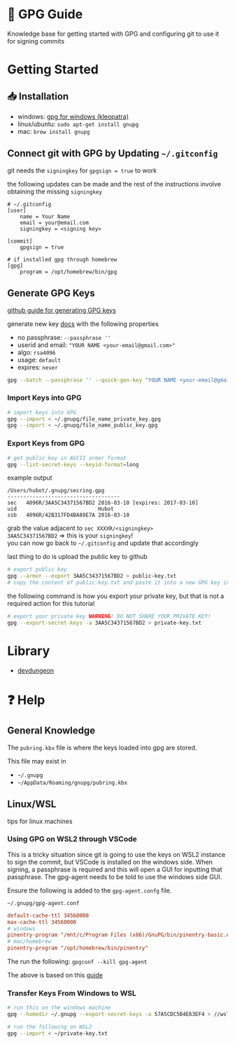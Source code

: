 # 👋 GPG Guide

Knowledge base for getting started with GPG and configuring git to use it for signing commits

# Getting Started

## 📥 Installation

- windows: [gpg for windows (kleopatra)](https://www.gpg4win.org/features.html)
- linux/ubuntu: `sudo apt-get install gnupg`
- mac: `brew install gnupg`

## Connect git with GPG by Updating `~/.gitconfig`

git needs the `signingkey` for `gpgsign = true` to work

the following updates can be made and the rest of the instructions involve obtaining the missing `signingkey`

```
# ~/.gitconfig 
[user]
    name = Your Name
    email = your@email.com
    signingkey = <signing key>

[commit]
    gpgsign = true

# if installed gpg through homebrew
[gpg]
    program = /opt/homebrew/bin/gpg
```

## Generate GPG Keys

[github guide for generating GPG keys](https://docs.github.com/en/authentication/managing-commit-signature-verification/generating-a-new-gpg-key)

generate new key [docs](https://gnupg.org/documentation/manuals/gnupg/OpenPGP-Key-Management.html) with the following properties

- no passphrase: `--passphrase ''`
- userid and email: `"YOUR NAME <your-email@gmail.com>"`
- algo: `rsa4096`
- usage: `default`
- expires: `never`

```bash
gpg --batch --passphrase '' --quick-gen-key "YOUR NAME <your-email@gmail.com>" rsa4096 default never
```

### Import Keys into GPG

```bash
# import keys into GPG
gpg --import < ~/.gnupg/file_name_private_key.gpg
gpg --import < ~/.gnupg/file_name_public_key.gpg
```

### Export Keys from GPG

```bash
# get public key in ASCII armor format
gpg --list-secret-keys --keyid-format=long
```

example output

```
/Users/hubot/.gnupg/secring.gpg
------------------------------------
sec   4096R/3AA5C34371567BD2 2016-03-10 [expires: 2017-03-10]
uid                          Hubot
ssb   4096R/42B317FD4BA89E7A 2016-03-10
```

grab the value adjacent to `sec XXXXR/<signingkey>`\
`3AA5C34371567BD2` => this is your `signingkey`!\
you can now go back to `~/.gitconfig` and update that accordingly

last thing to do is upload the public key to github

```bash
# export public key
gpg --armor --export 3AA5C34371567BD2 > public-key.txt
# copy the content of public-key.txt and paste it into a new GPG key in github
```

the following command is how you export your private key, but that is not a required action for this tutorial

```bash
# export your private key WARNING! DO NOT SHARE YOUR PRIVATE KEY!
gpg --export-secret-keys -a 3AA5C34371567BD2 > private-key.txt
```

# Library

- [devdungeon](https://www.devdungeon.com/content/gpg-tutorial)

# ❓ Help

## General Knowledge

The `pubring.kbx` file is where the keys loaded into gpg are stored.

This file may exist in

- `~/.gnupg`
- `~/AppData/Roaming/gnupg/pubring.kbx`

## Linux/WSL

tips for linux machines

### Using GPG on WSL2 through VSCode

This is a tricky situation since git is going to use the keys on WSL2 instance to sign the commit, but VSCode is installed on the windows side. When signing, a passphrase is required and this will open a GUI for inputting that passphrase. The gpg-agent needs to be told to use the windows side GUI.

Ensure the following is added to the `gpg-agent.confg` file.

`~/.gnupg/gpg-agent.conf`

```conf
default-cache-ttl 34560000
max-cache-ttl 34560000
# windows
pinentry-program "/mnt/c/Program Files (x86)/GnuPG/bin/pinentry-basic.exe"
# mac/homebrew
pinentry-program "/opt/homebrew/bin/pinentry"
```

The run the following: `gpgconf --kill gpg-agent`

The above is based on this [guide](https://www.39digits.com/signed-git-commits-on-wsl2-using-visual-studio-code)

### Transfer Keys From Windows to WSL

```bash
# run this on the windows machine
gpg --homedir ~/.gnupg --export-secret-keys -a 57A5CDC5B4E63EF4 > //wsl.localhost/Ubuntu/home/<WSL-NAME>/private-key.txt
```

```bash
# run the following on WSL2
gpg --import < ~/private-key.txt
```